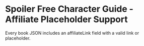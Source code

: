 # Spoiler Free Character Guide - Affiliate Placeholder Support

Every book JSON includes an affiliateLink field with a valid link or placeholder.
